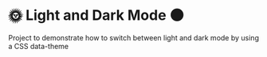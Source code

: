 # :sun_with_face: Light and Dark Mode :new_moon:

Project to demonstrate how to switch between light and dark mode by using a CSS data-theme 
